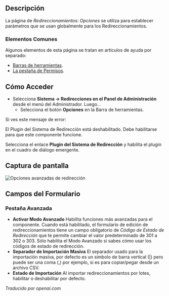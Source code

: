 <!-- Filename: Help4.x:Redirect:_Options  / Display title: Rediriger : Options -->

## Descripción

La página de *Redireccionamientos: Opciones* se utiliza para establecer parámetros que se usan globalmente para los Redireccionamientos.

### Elementos Comunes

Algunos elementos de esta página se tratan en artículos de ayuda por separado:

* [Barras de herramientas](jdocmanual?article=help/common-elements/toolbars).
* [La pestaña de Permisos](jdocmanual?article=help/common-elements/edit-permissions).

## Cómo Acceder

- Selecciona **Sistema → Redirecciones en el Panel de Administración** desde el
  menú del Administrador. Luego...
  - Selecciona el botón **Opciones** en la Barra de herramientas.

Si ves este mensaje de error:

<div class="alert alert-danger">
El Plugin del Sistema de Redirección está deshabilitado. Debe habilitarse para que este componente funcione.
</div>

Selecciona el enlace **Plugin del Sistema de Redirección** y habilita el plugin en el cuadro de diálogo emergente.

## Captura de pantalla

![Opciones avanzadas de redirección](../../../es/images/redirects/redirect-options-advanced-tab.png)

## Campos del Formulario

### Pestaña Avanzada

- **Activar Modo Avanzado** Habilita funciones más avanzadas para el 
  componente. Cuando está habilitado, el formulario de edición de redireccionamientos 
  tiene un campo obligatorio de *Código de Estado de Redirección* que te 
  permite cambiar el valor predeterminado de 301 a 302 o 303. Sólo habilita 
  el Modo Avanzado si sabes cómo usar los códigos de estado de redirección.
- **Separador de Importación Masiva** El separador usado para la importación masiva, 
  por defecto es un símbolo de barra vertical (|) pero puede ser una coma (,) por 
  ejemplo, si es para copiar/pegar desde un archivo CSV.
- **Estado de Importación** Al importar redireccionamientos por lotes, 
  habilitar o deshabilitar por defecto.

*Traducido por openai.com*

